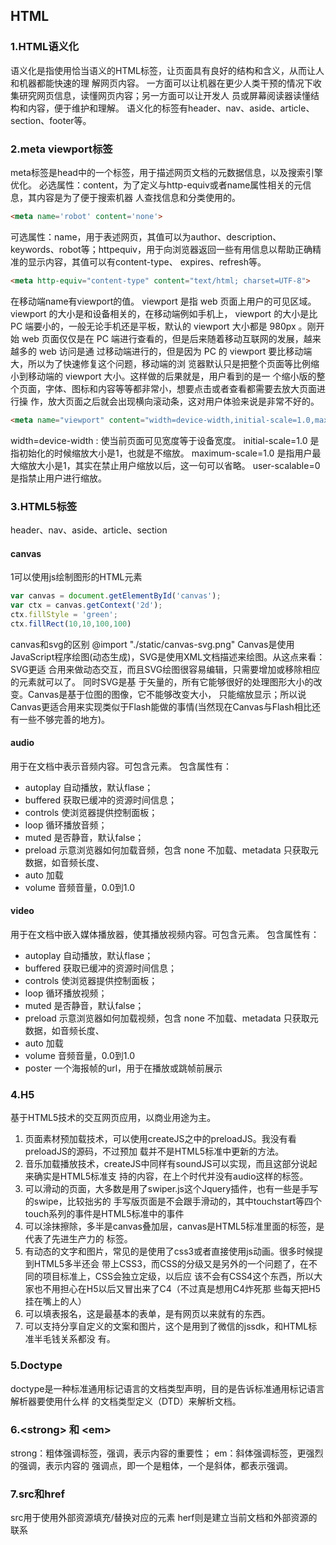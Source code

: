 ## HTML
### 1.HTML语义化
语义化是指使用恰当语义的HTML标签，让页面具有良好的结构和含义，从而让人和机器都能快速的理
解网页内容。
一方面可以让机器在更少人类干预的情况下收集研究网页信息，读懂网页内容；另一方面可以让开发人
员或屏幕阅读器读懂结构和内容，便于维护和理解。
语义化的标签有header、nav、aside、article、section、footer等。
### 2.meta viewport标签
meta标签是head中的一个标签，用于描述网页文档的元数据信息，以及搜索引擎优化。
必选属性：content，为了定义与http-equiv或者name属性相关的元信息，其内容是为了便于搜索机器
人查找信息和分类使用的。
```html
<meta name='robot' content='none'>
```
可选属性：name，用于表述网页，其值可以为author、description、keywords、robot等；httpequiv，用于向浏览器返回一些有用信息以帮助正确精准的显示内容，其值可以有content-type、
expires、refresh等。
```html
<meta http-equiv="content-type" content="text/html; charset=UTF-8">
```
在移动端name有viewport的值。
viewport 是指 web 页面上用户的可见区域。viewport 的大小是和设备相关的，在移动端例如手机上，
viewport 的大小是比 PC 端要小的，一般无论手机还是平板，默认的 viewport 大小都是 980px 。刚开
始 web 页面仅仅是在 PC 端进行查看的，但是后来随着移动互联网的发展，越来越多的 web 访问是通
过移动端进行的，但是因为 PC 的 viewport 要比移动端大，所以为了快速修复这个问题，移动端的浏
览器默认只是把整个页面等比例缩小到移动端的 viewport 大小。这样做的后果就是，用户看到的是一
个缩小版的整个页面，字体、图标和内容等等都非常小，想要点击或者查看都需要去放大页面进行操
作，放大页面之后就会出现横向滚动条，这对用户体验来说是非常不好的。
```html
<meta name="viewport" content="width=device-width,initial-scale=1.0,maximumscale=1.0,user-scalable=0"/>
```
width=device-width : 使当前页面可见宽度等于设备宽度。
initial-scale=1.0 是指初始化的时候缩放大小是1，也就是不缩放。
maximum-scale=1.0 是指用户最大缩放大小是1，其实在禁止用户缩放以后，这一句可以省略。
user-scalable=0 是指禁止用户进行缩放。
### 3.HTML5标签
header、nav、aside、article、section
#### canvas
1可以使用js绘制图形的HTML元素
```js
var canvas = document.getElementById('canvas');
var ctx = canvas.getContext('2d');
ctx.fillStyle = 'green';
ctx.fillRect(10,10,100,100)
```
canvas和svg的区别
@import "./static/canvas-svg.png"
Canvas是使用JavaScript程序绘图(动态生成)，SVG是使用XML文档描述来绘图。从这点来看：SVG更适
合用来做动态交互，而且SVG绘图很容易编辑，只需要增加或移除相应的元素就可以了。 同时SVG是基
于矢量的，所有它能够很好的处理图形大小的改变。Canvas是基于位图的图像，它不能够改变大小，
只能缩放显示；所以说Canvas更适合用来实现类似于Flash能做的事情(当然现在Canvas与Flash相比还
有一些不够完善的地方)。
#### audio
用于在文档中表示音频内容。可包含元素。
包含属性有：
- autoplay 自动播放，默认flase；
- buffered 获取已缓冲的资源时间信息；
- controls 使浏览器提供控制面板；
- loop 循环播放音频；
- muted 是否静音，默认false；
- preload 示意浏览器如何加载音频，包含 none 不加载、metadata 只获取元数据，如音频长度、
- auto 加载
- volume 音频音量，0.0到1.0
#### video
用于在文档中嵌入媒体播放器，使其播放视频内容。可包含元素。
包含属性有：
- autoplay 自动播放，默认flase；
- buffered 获取已缓冲的资源时间信息；
- controls 使浏览器提供控制面板；
- loop 循环播放视频；
- muted 是否静音，默认false；
- preload 示意浏览器如何加载视频，包含 none 不加载、metadata 只获取元数据，如音频长度、
- auto 加载
- volume 音频音量，0.0到1.0
- poster 一个海报帧的url，用于在播放或跳帧前展示
### 4.H5
基于HTML5技术的交互网页应用，以商业用途为主。
1. 页面素材预加载技术，可以使用createJS之中的preloadJS。我没有看preloadJS的源码，不过预加
载并不是HTML5标准中更新的方法。
2. 音乐加载播放技术，createJS中同样有soundJS可以实现，而且这部分说起来确实是HTML5标准支
持的内容，在上个时代并没有audio这样的标签。
3. 可以滑动的页面，大多数是用了swiper.js这个Jquery插件，也有一些是手写的swipe，比较拙劣的
手写版页面是不会跟手滑动的，其中touchstart等四个touch系列的事件是HTML5标准中的事件
4. 可以涂抹擦除，多半是canvas叠加层，canvas是HTML5标准里面的标签，是代表了先进生产力的
标签。
5. 有动态的文字和图片，常见的是使用了css3或者直接使用js动画。很多时候提到HTML5多半还会
带上CSS3，而CSS的分级又是另外的一个问题了，在不同的项目标准上，CSS会独立定级，以后应
该不会有CSS4这个东西，所以大家也不用担心在H5以后又冒出来了C4（不过真是想用C4炸死那
些每天把H5挂在嘴上的人）
6. 可以填表报名，这是最基本的表单，是有网页以来就有的东西。
7. 可以支持分享自定义的文案和图片，这个是用到了微信的jssdk，和HTML标准半毛钱关系都没
有。
### 5.Doctype
doctype是一种标准通用标记语言的文档类型声明，目的是告诉标准通用标记语言解析器要使用什么样
的文档类型定义（DTD）来解析文档。
### 6.\<strong> 和 \<em>
strong：粗体强调标签，强调，表示内容的重要性； em：斜体强调标签，更强烈的强调，表示内容的
强调点，即一个是粗体，一个是斜体，都表示强调。
### 7.src和href
src用于使用外部资源填充/替换对应的元素
herf则是建立当前文档和外部资源的联系